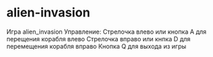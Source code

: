 # alien-invasion
Игра alien_invasion
Управление:
Cтрелочка влево или кнопка A для перещения корабля влево
Стрелочка вправо или кнпка D для перемещения корабля вправо
Кнопка Q для выхода из игры
